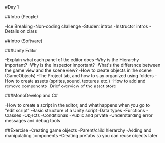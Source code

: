 #Day 1

##Intro (People)

-Ice Breaking
-Non-coding challenge
-Student intros
-Instructor intros
-Details on class

##Intro (Software)

###Unity Editor

-Explain what each panel of the editor does
-Why is the Hierarchy important? 
-Why is the Inspector important?
-What's the difference between the game view and the scene view?
-How to create objects in the scene (GameObjects)
-The Project tab, and how to stay organized using folders
-How to create assets (sprites, sound, textures, etc.)
-How to add and remove components
-Brief overview of the asset store

###MonoDevelop and C#

-How to create a script in the editor, and what happens when you go to "edit script"
-Basic structure of a Unity script
-Data types
-Functions
-Classes
-Objects
-Conditionals
-Public and private
-Understanding error messages and debug tools

##Exercise
-Creating game objects
-Parent/child hierarchy
-Adding and manipulating components
-Creating prefabs so you can reuse objects later
